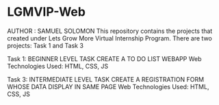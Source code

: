 # LGMVIP-Web
AUTHOR : SAMUEL SOLOMON
This repository contains the projects that created under Lets Grow More Virtual Internship Program.
There are two projects: Task 1 and Task 3

Task 1:
BEGINNER LEVEL TASK CREATE A TO DO LIST WEBAPP
Web Technologies Used:
HTML, CSS, JS

Task 3:
INTERMEDIATE LEVEL TASK CREATE A REGISTRATION FORM WHOSE DATA DISPLAY IN SAME PAGE
Web Technologies Used:
HTML, CSS, JS
